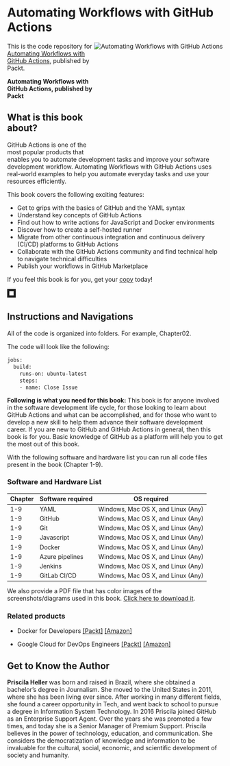 # Automating Workflows with GitHub Actions

<a href="https://www.packtpub.com/in/cloud-networking/automating-workflows-with-github-actions?utm_source=github&utm_medium=repository&utm_campaign=9781800560406"><img src="https://static.packt-cdn.com/products/9781800560406/cover/smaller" alt="Automating Workflows with GitHub Actions" height="256px" align="right"></a>

This is the code repository for [Automating Workflows with GitHub Actions](https://www.packtpub.com/in/cloud-networking/automating-workflows-with-github-actions?utm_source=github&utm_medium=repository&utm_campaign=9781800560406), published by Packt.

**Automating Workflows with GitHub Actions, published by Packt**

## What is this book about?
GitHub Actions is one of the most popular products that enables you to automate development tasks and improve your software development workflow. Automating Workflows with GitHub Actions uses real-world examples to help you automate everyday tasks and use your resources efficiently. 

This book covers the following exciting features:
* Get to grips with the basics of GitHub and the YAML syntax
* Understand key concepts of GitHub Actions
* Find out how to write actions for JavaScript and Docker environments
* Discover how to create a self-hosted runner
* Migrate from other continuous integration and continuous delivery (CI/CD) platforms to GitHub Actions
* Collaborate with the GitHub Actions community and find technical help to navigate technical difficulties
* Publish your workflows in GitHub Marketplace

If you feel this book is for you, get your [copy](https://www.amazon.com/dp/1800560400) today!

<a href="https://www.packtpub.com/?utm_source=github&utm_medium=banner&utm_campaign=GitHubBanner"><img src="https://raw.githubusercontent.com/PacktPublishing/GitHub/master/GitHub.png" 
alt="https://www.packtpub.com/" border="5" /></a>

## Instructions and Navigations
All of the code is organized into folders. For example, Chapter02.

The code will look like the following:
```
jobs:
  build:
    runs-on: ubuntu-latest
    steps:
    - name: Close Issue
```

**Following is what you need for this book:**
This book is for anyone involved in the software development life cycle, for those looking to learn about GitHub Actions and what can be accomplished, and for those who want to develop a new skill to help them advance their software development career. If you are new to GitHub and GitHub Actions in general, then this book is for you. Basic knowledge of GitHub as a platform will help you to get the most out of this book.

With the following software and hardware list you can run all code files present in the book (Chapter 1-9).
### Software and Hardware List
| Chapter | Software required | OS required |
| -------- | ------------------------------------ | ----------------------------------- |
| 1-9 | YAML | Windows, Mac OS X, and Linux (Any) |
| 1-9 | GitHub | Windows, Mac OS X, and Linux (Any) |
| 1-9 | Git | Windows, Mac OS X, and Linux (Any) |
| 1-9 | Javascript | Windows, Mac OS X, and Linux (Any) |
| 1-9 | Docker | Windows, Mac OS X, and Linux (Any) |
| 1-9 | Azure pipelines | Windows, Mac OS X, and Linux (Any) |
| 1-9 | Jenkins | Windows, Mac OS X, and Linux (Any) |
| 1-9 | GitLab CI/CD | Windows, Mac OS X, and Linux (Any) |

We also provide a PDF file that has color images of the screenshots/diagrams used in this book. [Click here to download it](http://www.packtpub.com/sites/default/files/downloads/9781800560406_ColorImages.pdf).

### Related products
* Docker for Developers [[Packt]](https://www.packtpub.com/product/docker-for-developers/9781789536058?utm_source=github&utm_medium=repository&utm_campaign=9781789536058) [[Amazon]](https://www.amazon.com/dp/1789536057)

* Google Cloud for DevOps Engineers [[Packt]](https://www.packtpub.com/product/google-cloud-for-devops-engineers/9781839218019?utm_source=github&utm_medium=repository&utm_campaign=9781839218019) [[Amazon]](https://www.amazon.com/dp/1839218010)

## Get to Know the Author
**Priscila Heller**
was born and raised in Brazil, where she obtained a bachelor’s degree in Journalism. She moved to the United States in 2011, where she has been living ever since. After working in many different fields, she found a career opportunity in Tech, and went back to school to pursue a degree in Information System Technology. In 2016 Priscila joined GitHub as an Enterprise Support Agent. Over the years she was promoted a few times, and today she is a Senior Manager of Premium Support.
Priscila believes in the power of technology, education, and communication. She considers the democratization of knowledge and information to be invaluable for the cultural, social, economic, and scientific development of society and humanity.
